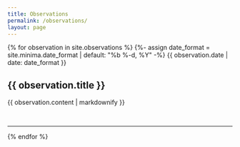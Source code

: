 ```yaml
---
title: Observations
permalink: /observations/
layout: page
---
```


{% for observation in site.observations %}
  {%- assign date_format = site.minima.date_format | default: "%b %-d, %Y" -%}
  <span class="post-meta">{{ observation.date | date: date_format }}</span>
  <h2>{{ observation.title }}</h2>
  <p>{{ observation.content | markdownify }}</p>
  <br/>
  <hr>
  
{% endfor %}
